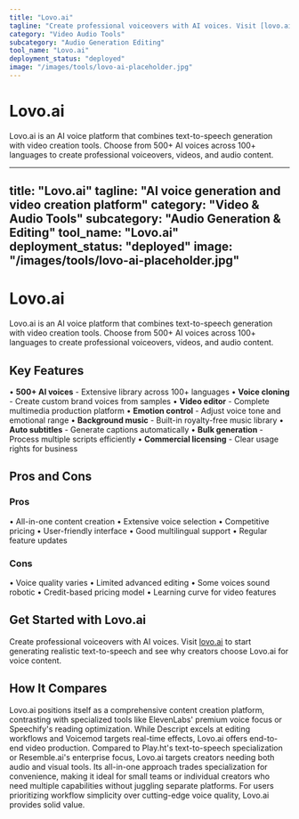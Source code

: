 ```yaml
---
title: "Lovo.ai"
tagline: "Create professional voiceovers with AI voices. Visit [lovo.ai](https://www.lovo.ai) to start generating realistic text-to-speech and see why creators ..."
category: "Video Audio Tools"
subcategory: "Audio Generation Editing"
tool_name: "Lovo.ai"
deployment_status: "deployed"
image: "/images/tools/lovo-ai-placeholder.jpg"
---
```


# Lovo.ai

Lovo.ai is an AI voice platform that combines text-to-speech generation with video creation tools. Choose from 500+ AI voices across 100+ languages to create professional voiceovers, videos, and audio content.

---
title: "Lovo.ai"
tagline: "AI voice generation and video creation platform"
category: "Video & Audio Tools"
subcategory: "Audio Generation & Editing"
tool_name: "Lovo.ai"
deployment_status: "deployed"
image: "/images/tools/lovo-ai-placeholder.jpg"
---

# Lovo.ai

Lovo.ai is an AI voice platform that combines text-to-speech generation with video creation tools. Choose from 500+ AI voices across 100+ languages to create professional voiceovers, videos, and audio content.

## Key Features

• **500+ AI voices** - Extensive library across 100+ languages
• **Voice cloning** - Create custom brand voices from samples
• **Video editor** - Complete multimedia production platform
• **Emotion control** - Adjust voice tone and emotional range
• **Background music** - Built-in royalty-free music library
• **Auto subtitles** - Generate captions automatically
• **Bulk generation** - Process multiple scripts efficiently
• **Commercial licensing** - Clear usage rights for business

## Pros and Cons

### Pros
• All-in-one content creation
• Extensive voice selection
• Competitive pricing
• User-friendly interface
• Good multilingual support
• Regular feature updates

### Cons
• Voice quality varies
• Limited advanced editing
• Some voices sound robotic
• Credit-based pricing model
• Learning curve for video features

## Get Started with Lovo.ai

Create professional voiceovers with AI voices. Visit [lovo.ai](https://www.lovo.ai) to start generating realistic text-to-speech and see why creators choose Lovo.ai for voice content.

## How It Compares

Lovo.ai positions itself as a comprehensive content creation platform, contrasting with specialized tools like ElevenLabs' premium voice focus or Speechify's reading optimization. While Descript excels at editing workflows and Voicemod targets real-time effects, Lovo.ai offers end-to-end video production. Compared to Play.ht's text-to-speech specialization or Resemble.ai's enterprise focus, Lovo.ai targets creators needing both audio and visual tools. Its all-in-one approach trades specialization for convenience, making it ideal for small teams or individual creators who need multiple capabilities without juggling separate platforms. For users prioritizing workflow simplicity over cutting-edge voice quality, Lovo.ai provides solid value.